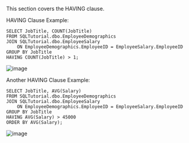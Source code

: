 
This section covers the HAVING clause.

HAVING Clause Example:
```
SELECT JobTitle, COUNT(JobTitle)
FROM SQLTutorial.dbo.EmployeeDemographics
JOIN SQLTutorial.dbo.EmployeeSalary
	ON EmployeeDemographics.EmployeeID = EmployeeSalary.EmployeeID
GROUP BY JobTitle
HAVING COUNT(JobTitle) > 1;
```
![image](https://github.com/Liss4rd/DataAnalystBootcamp/assets/66858250/255d71e0-07f6-4ded-8cff-ceda462a67b0)

Another HAVING Clause Example:
```
SELECT JobTitle, AVG(Salary)
FROM SQLTutorial.dbo.EmployeeDemographics
JOIN SQLTutorial.dbo.EmployeeSalary
	ON EmployeeDemographics.EmployeeID = EmployeeSalary.EmployeeID
GROUP BY JobTitle
HAVING AVG(Salary) > 45000
ORDER BY AVG(Salary);
```
![image](https://github.com/Liss4rd/DataAnalystBootcamp/assets/66858250/f9f57848-308f-4226-807f-2a827558d5d1)

